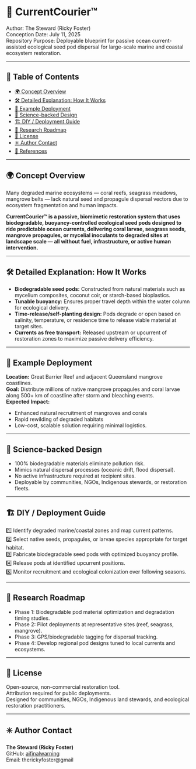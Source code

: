 # 🌊 CurrentCourier™

Author: The Steward (Ricky Foster)  
Conception Date: July 11, 2025  
Repository Purpose: Deployable blueprint for passive ocean current-assisted ecological seed pod dispersal for large-scale marine and coastal ecosystem restoration.

---

## 📖 Table of Contents
- [🌍 Concept Overview](#-concept-overview)
- [🛠️ Detailed Explanation: How It Works](#️-detailed-explanation-how-it-works)
- [🎯 Example Deployment](#-example-deployment)
- [🔬 Science-backed Design](#-science-backed-design)
- [🏗️ DIY / Deployment Guide](#-diy--deployment-guide)
- [📡 Research Roadmap](#-research-roadmap)
- [📢 License](#-license)
- [✳️ Author Contact](#️-author-contact)
- [🔗 References](#-references)

---

## 🌍 Concept Overview

Many degraded marine ecosystems — coral reefs, seagrass meadows, mangrove belts — lack natural seed and propagule dispersal vectors due to ecosystem fragmentation and human impacts.

**CurrentCourier™ is a passive, biomimetic restoration system that uses biodegradable, buoyancy-controlled ecological seed pods designed to ride predictable ocean currents, delivering coral larvae, seagrass seeds, mangrove propagules, or mycelial inoculants to degraded sites at landscape scale — all without fuel, infrastructure, or active human intervention.**

---

## 🛠️ Detailed Explanation: How It Works

- **Biodegradable seed pods:** Constructed from natural materials such as mycelium composites, coconut coir, or starch-based bioplastics.  
- **Tunable buoyancy:** Ensures proper travel depth within the water column for ecological delivery.  
- **Time-release/self-planting design:** Pods degrade or open based on salinity, temperature, or residence time to release viable material at target sites.  
- **Currents as free transport:** Released upstream or upcurrent of restoration zones to maximize passive delivery efficiency.

---

## 🎯 Example Deployment

**Location:** Great Barrier Reef and adjacent Queensland mangrove coastlines.  
**Goal:** Distribute millions of native mangrove propagules and coral larvae along 500+ km of coastline after storm and bleaching events.  
**Expected Impact:**  
- Enhanced natural recruitment of mangroves and corals  
- Rapid rewilding of degraded habitats  
- Low-cost, scalable solution requiring minimal logistics.

---

## 🔬 Science-backed Design

- 100% biodegradable materials eliminate pollution risk.  
- Mimics natural dispersal processes (oceanic drift, flood dispersal).  
- No active infrastructure required at recipient sites.  
- Deployable by communities, NGOs, Indigenous stewards, or restoration fleets.

---

## 🏗️ DIY / Deployment Guide

1️⃣ Identify degraded marine/coastal zones and map current patterns.  
2️⃣ Select native seeds, propagules, or larvae species appropriate for target habitat.  
3️⃣ Fabricate biodegradable seed pods with optimized buoyancy profile.  
4️⃣ Release pods at identified upcurrent positions.  
5️⃣ Monitor recruitment and ecological colonization over following seasons.

---

## 📡 Research Roadmap

- Phase 1: Biodegradable pod material optimization and degradation timing studies.  
- Phase 2: Pilot deployments at representative sites (reef, seagrass, mangrove).  
- Phase 3: GPS/biodegradable tagging for dispersal tracking.  
- Phase 4: Develop regional pod designs tuned to local currents and ecosystems.

---

## 📢 License

Open-source, non-commercial restoration tool.  
Attribution required for public deployments.  
Designed for communities, NGOs, Indigenous land stewards, and ecological restoration practitioners.

---

## ✳️ Author Contact

**The Steward (Ricky Foster)**  
GitHub: [aifinalwarning](https://github.com/aifinalwarning)  
Email: therickyfoster@gmail
